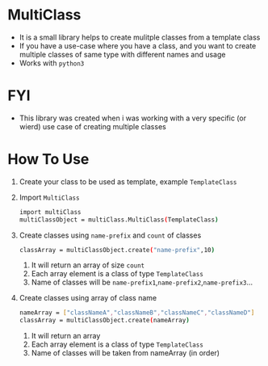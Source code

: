 # MultiClass
- It is a small library helps to create mulitple classes from a template class
- If you have a use-case where you have a class, and you want to create multiple classes of same type with different names and usage
- Works with ```python3```
# FYI
- This library was created when i was working with a very specific (or wierd)  use case of creating multiple classes

# How To Use
 1) Create your class to be used as template, example ```TemplateClass``` 
 2) Import ```MultiClass```
     ```sh
     import multiClass
    multiClassObject = multiClass.MultiClass(TemplateClass)
     ```
3) Create classes using ```name-prefix``` and ```count``` of classes
     ```sh
     classArray = multiClassObject.create("name-prefix",10)
     ```
     1) It will return an array of size ```count```
     2) Each array element is a class of type ```TemplateClass```
     3) Name of classes will be ```name-prefix1```,```name-prefix2```,```name-prefix3```...
     
3) Create classes using array of class name
     ```sh
     nameArray = ["classNameA","classNameB","classNameC","classNameD"]
     classArray = multiClassObject.create(nameArray)
     ```
     1) It will return an array
     2) Each array element is a class of type ```TemplateClass```
     3) Name of classes will be taken from nameArray (in order)

